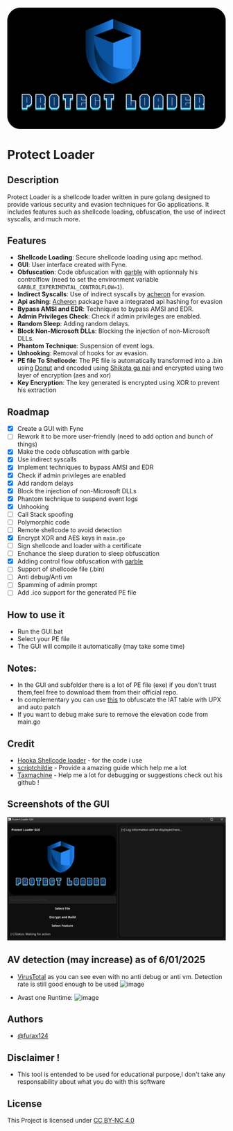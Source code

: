 
![Logo](https://github.com/furax124/Protect_Loader/blob/main/GUI/Assets/LOGO.png)

# Protect Loader

## Description
Protect Loader is a shellcode loader written in pure golang designed to provide various security and evasion techniques for Go applications. It includes features such as shellcode loading, obfuscation, the use of indirect syscalls, and much more.

## Features
- **Shellcode Loading**: Secure shellcode loading using apc method.
- **GUI**: User interface created with Fyne.
- **Obfuscation**: Code obfuscation with [garble](https://github.com/burrowers/garble) with optionnaly his controlflow (need to set the environment variable `GARBLE_EXPERIMENTAL_CONTROLFLOW=1`).
- **Indirect Syscalls**: Use of indirect syscalls by [acheron](https://github.com/f1zm0/acheron) for evasion.
- **Api ashing**: [Acheron](https://github.com/f1zm0/acheron) package have a integrated api hashing for evasion
- **Bypass AMSI and EDR**: Techniques to bypass AMSI and EDR.
- **Admin Privileges Check**: Check if admin privileges are enabled.
- **Random Sleep**: Adding random delays.
- **Block Non-Microsoft DLLs**: Blocking the injection of non-Microsoft DLLs.
- **Phantom Technique**: Suspension of event logs.
- **Unhooking**: Removal of hooks for av evasion.
- **PE file To Shellcode**: The PE file is automatically transformed into a .bin using [Donut](https://github.com/TheWover/donut) and encoded using [Shikata ga nai](https://github.com/EgeBalci/sgn) and encrypted using two layer of encryption (aes and xor)
- **Key Encryption**: The key generated is encrypted using XOR to prevent his extraction

## Roadmap
- [X] Create a GUI with Fyne
- [ ] Rework it to be more user-friendly (need to add option and bunch of things)
- [X] Make the code obfuscation with garble
- [X] Use indirect syscalls
- [X] Implement techniques to bypass AMSI and EDR
- [X] Check if admin privileges are enabled
- [X] Add random delays
- [X] Block the injection of non-Microsoft DLLs
- [X] Phantom technique to suspend event logs
- [X] Unhooking
- [ ] Call Stack spoofing
- [ ] Polymorphic code
- [ ] Remote shellcode to avoid detection
- [X] Encrypt XOR and AES keys in `main.go`
- [ ] Sign shellcode and loader with a certificate
- [ ] Enchance the sleep duration to sleep obfuscation
- [X] Adding control flow obfuscation with [garble](https://github.com/burrowers/garble/blob/master/docs/CONTROLFLOW.md)
- [ ] Support of shellcode file (.bin)
- [ ] Anti debug/Anti vm
- [ ] Spamming of admin prompt
- [ ] Add .ico support for the generated PE file

## How to use it

- Run the GUI.bat 
- Select your PE file
- The GUI will compile it automatically (may take some time)
## Notes:
- In the GUI and subfolder there is a lot of PE file (exe) if you don't trust them,feel free to download them from their official repo.
- In complementary you can use [this](https://github.com/furax124/UPX_Compress_And_Patcher) to obfuscate the IAT table with UPX and auto patch
- If you want to debug make sure to remove the elevation code from main.go

## Credit

 - [Hooka Shellcode loader](https://github.com/D3Ext/Hooka) - for the code i use 
 - [scriptchildie](https://www.scriptchildie.com/) - Provide a amazing guide which help me a lot
 - [Taxmachine](https://github.com/TaxMachine) - Help me a lot for debugging or suggestions check out his github !


## Screenshots of the GUI

![App Screenshot](https://github.com/furax124/Protect_Loader/blob/main/GUI/Assets/Preview.png)

## AV detection (may increase) as of 6/01/2025
- [VirusTotal](https://www.virustotal.com/gui/file/55dba69fb7c4948f5e9b517270b8db32eaae4d39b0ccf5316f638951e831693d) as you can see even with no anti debug or anti vm. Detection rate is still good enough to be used
![image](https://github.com/user-attachments/assets/a80c73d7-0a4a-45df-a4e6-e629c0e6e9fc)

- Avast one Runtime:
![image](https://github.com/user-attachments/assets/22fccf5e-7a47-40fa-bcfa-86853e73b930)


## Authors

- [@furax124](https://github.com/furax124)

## Disclaimer !

- This tool is entended to be used for educational purpose,I don't take any responsability about what you do with this software

## License

This Project is licensed under [CC BY-NC 4.0](https://creativecommons.org/licenses/by-nc/4.0/)

